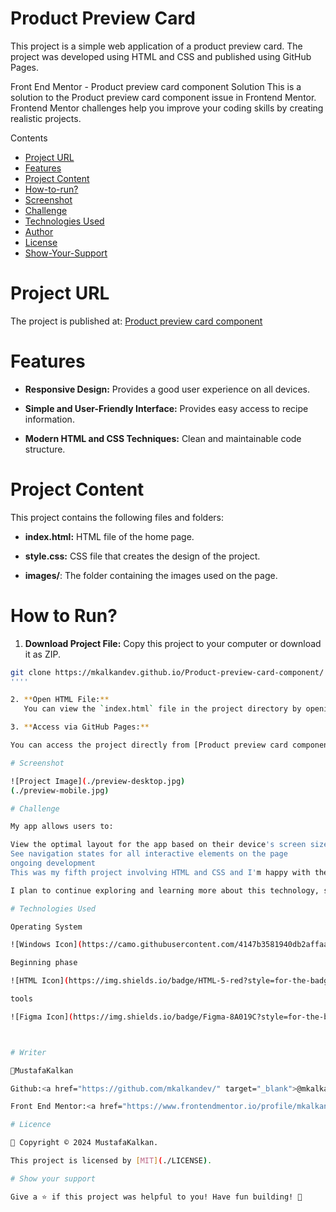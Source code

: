 # Product Preview Card

This project is a simple web application of a product preview card. The project was developed using HTML and CSS and published using GitHub Pages.

Front End Mentor - Product preview card component Solution
This is a solution to the Product preview card component issue in Frontend Mentor. Frontend Mentor challenges help you improve your coding skills by creating realistic projects.

Contents

- [Project URL](#project-urls)
- [Features](#features)
- [Project Content](#project-content)
- [How-to-run?](#how-to-run)
- [Screenshot](#screenshot)
- [Challenge](#Challenge)
- [Technologies Used](#TechnologiesUsed)
- [Author](#author)
- [License](#license)
- [Show-Your-Support](#show-your-support)

# Project URL

The project is published at: [Product preview card component](https://mkalkandev.github.io/Product-preview-card-component/)

# Features

- **Responsive Design:** Provides a good user experience on all devices.
- **Simple and User-Friendly Interface:** Provides easy access to recipe information.

- **Modern HTML and CSS Techniques:** Clean and maintainable code structure.

# Project Content

This project contains the following files and folders:

- **index.html:** HTML file of the home page.

- **style.css:** CSS file that creates the design of the project.

- **images/**: The folder containing the images used on the page.

# How to Run?

1. **Download Project File:**
   Copy this project to your computer or download it as ZIP.

``` bash
git clone https://mkalkandev.github.io/Product-preview-card-component/
''''

2. **Open HTML File:**
   You can view the `index.html` file in the project directory by opening it in any browser.

3. **Access via GitHub Pages:**

You can access the project directly from [Product preview card component/]https://mkalkandev.github.io/Product-preview-card-component/).

# Screenshot

![Project Image](./preview-desktop.jpg)
(./preview-mobile.jpg)

# Challenge

My app allows users to:

View the optimal layout for the app based on their device's screen size
See navigation states for all interactive elements on the page
ongoing development
This was my fifth project involving HTML and CSS and I'm happy with the result. This time I tried to learn new things, so I tried to structure HTML better and used flex and grid in CSS. I also gave a little introduction to Responsive design.

I plan to continue exploring and learning more about this technology, so there will definitely be more projects related to it soon.

# Technologies Used

Operating System

![Windows Icon](https://camo.githubusercontent.com/4147b3581940db2affaa27ea9357891 c59a1cb3efe74fd025cd4022c0d591114/68747470733a2f2f696d672e736869656c64732 e696f2f62616467652f57696e646f77732d3031374144373f7374796c653d666f722d7468 652d6261646765266c6f676f3d77696e646f7773266c6f676f436f6c6f723d7768697465)

Beginning phase

![HTML Icon](https://img.shields.io/badge/HTML-5-red?style=for-the-badge&logo=html5&logoColor=white) ![CSS Icon](https://img.shields. io/badge/CSS-3-blue?style=for badge&logo=css3&logoColor=white)

tools

![Figma Icon](https://img.shields.io/badge/Figma-8A019C?style=for-the-badge&logo=figma&logoColor=white) ![Go Icon](https://img.shields.io/ badge/Git-F1502F?style=for badge&logo=git&logoColor=white)



# Writer

👤MustafaKalkan

Github:<a href="https://github.com/mkalkandev/" target="_blank">@mkalkandev</a>

Front End Mentor:<a href="https://www.frontendmentor.io/profile/mkalkandev" target="_blank">@mkalkandev</a>

# Licence

📝 Copyright © 2024 MustafaKalkan.

This project is licensed by [MIT](./LICENSE).

# Show your support

Give a ⭐️ if this project was helpful to you! Have fun building! 🚀
